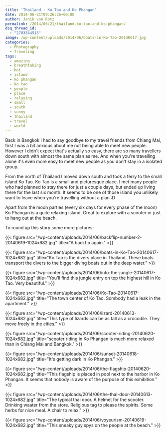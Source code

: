 ```yaml
---
title: 'Thailand - Ko Tao and Ko Phangan'
date: 2014-06-21T09:26:26+00:00
author: Janik von Rotz
permalink: /2014/06/21/thailand-ko-tao-and-ko-phangan/
dsq_thread_id:
  - "2783344513"
image: /wp-content/uploads/2014/06/boats-in-Ko-Tao-20140617.jpg
categories:
  - Photography
  - Traveling
tags:
  - amazing
  - breathtaking
  - hot
  - island
  - ko phangan
  - ko tao
  - people
  - place
  - relaxing
  - small
  - south
  - sunny
  - thailand
  - travel
  - world
---
```

Back in Bangkok I had to say goodbye to my travel friends from Chiang Mai, first I was a bit anxious about me not being able to meet new people. However I didn't expect that's actually so easy, there are so many travellers down south with almost the same plan as me. And when you're travelling alone it's even more easy to meet new people as you don't stay in a isolated group.
<!--more-->
From the north of Thailand I moved down south and took a ferry to the small island Ko Tao. Ko Tao is a small and picturesque place. I met many people who had planned to stay there for just a couple days, but ended up living there for the last six month. It seems to be one of those island you unlikely want to leave when you're travelling without a plan :D

Apart from the moon parties (every six days for every phase of the moon) Ko Phangan is a quite relaxing island. Great to explore with a scooter or just to hang out at the beach.

To round up this story some more pictures:

{{< figure src="/wp-content/uploads/2014/06/backflip-number-2-20140619-1024x682.jpg" title="A backfip again." >}}

{{< figure src="/wp-content/uploads/2014/06/boats-in-Ko-Tao-20140617-1024x682.jpg" title="Ko Tao is the divers place in Thailand. These boats transport the divers to the bigger diving boats out in the deep water." >}}

{{< figure src="/wp-content/uploads/2014/06/into-the-jungle-20140617-1024x682.jpg" title="You'll find this jungle entry on top the highest hill in Ko Tao. Very beautiful." >}}

{{< figure src="/wp-content/uploads/2014/06/Ko-Tao-20140617-1024x682.jpg" title="The town center of Ko Tao. Sombody had a leak in the apartment." >}}

{{< figure src="/wp-content/uploads/2014/06/lizard-20140613-1024x682.jpg" title="This type of lizards can be as tall as a crocodile. They move freely in the cities." >}}

{{< figure src="/wp-content/uploads/2014/06/scooter-riding-20140620-1024x682.jpg" title="scooter riding in Ko Phangan is much more relaxed than in Chiang Mai and Bangkok." >}}

{{< figure src="/wp-content/uploads/2014/06/sunset-20140618-1024x682.jpg" title="It's getting dark in Ko Phangan." >}}

{{< figure src="/wp-content/uploads/2014/06/the-flagship-20140620-1024x682.jpg" title="This flagship is placed in pool next to the harbor in Ko Phangan. It seems that nobody is aware of the purpose of this exhibition." >}}

{{< figure src="/wp-content/uploads/2014/06/the-thai-door-20140613-1024x682.jpg" title="The typical thai door. A helmet for the scooter. Drinking waater from the store. Religious tag to please the spirits. Some herbs for nice meal. A chair to relax." >}}

{{< figure src="/wp-content/uploads/2014/06/voyeurism-20140619-1024x682.jpg" title="This sneaky guy spys on the people at the beach." >}}
